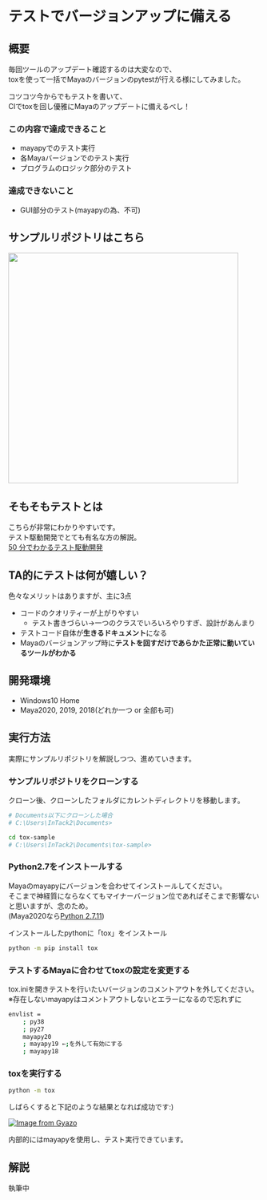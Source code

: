 # テストでバージョンアップに備える

## 概要
毎回ツールのアップデート確認するのは大変なので、  
toxを使って一括でMayaのバージョンのpytestが行える様にしてみました。  

コツコツ今からでもテストを書いて、  
CIでtoxを回し優雅にMayaのアップデートに備えるべし！

### この内容で達成できること
- mayapyでのテスト実行
- 各Mayaバージョンでのテスト実行
- プログラムのロジック部分のテスト

### 達成できないこと
- GUI部分のテスト(mayapyの為、不可)

## サンプルリポジトリはこちら

<a href="https://github.com/InTack2/tox-sample"><img src="https://github-link-card.s3.ap-northeast-1.amazonaws.com/InTack2/tox-sample.png" width="460px"></a>

## そもそもテストとは
こちらが非常にわかりやすいです。  
テスト駆動開発でとても有名な方の解説。  
[50 分でわかるテスト駆動開発](https://channel9.msdn.com/Events/de-code/2017/DO03)


## TA的にテストは何が嬉しい？
色々なメリットはありますが、主に3点  
- コードのクオリティーが上がりやすい
  - テスト書きづらい→一つのクラスでいろいろやりすぎ、設計があんまり
- テストコード自体が**生きるドキュメント**になる
- Mayaのバージョンアップ時に**テストを回すだけであらかた正常に動いているツールがわかる**


## 開発環境
- Windows10 Home
- Maya2020, 2019, 2018(どれか一つ or 全部も可)

## 実行方法
実際にサンプルリポジトリを解説しつつ、進めていきます。

### サンプルリポジトリをクローンする
クローン後、クローンしたフォルダにカレントディレクトリを移動します。
``` bash
# Documents以下にクローンした場合
# C:\Users\InTack2\Documents>

cd tox-sample
# C:\Users\InTack2\Documents\tox-sample>
```

### Python2.7をインストールする
Mayaのmayapyにバージョンを合わせてインストールしてください。  
そこまで神経質にならなくてもマイナーバージョン位であればそこまで影響ないと思いますが、念のため。  
(Maya2020なら[Python 2.7.11](https://www.python.org/downloads/release/python-2711/))

インストールしたpythonに「tox」をインストール
``` bash
python -m pip install tox
```

### テストするMayaに合わせてtoxの設定を変更する
tox.iniを開きテストを行いたいバージョンのコメントアウトを外してください。  
※存在しないmayapyはコメントアウトしないとエラーになるので忘れずに

``` bash
envlist = 
    ; py38
    ; py27
    mayapy20
    ; mayapy19 ←;を外して有効にする
    ; mayapy18
```

### toxを実行する
``` bash
python -m tox
```

しばらくすると下記のような結果となれば成功です:)  

[![Image from Gyazo](https://i.gyazo.com/4ac90ad001c4dd3b54f53658cb12c882.png)](https://gyazo.com/4ac90ad001c4dd3b54f53658cb12c882)

内部的にはmayapyを使用し、テスト実行できています。

## 解説
執筆中